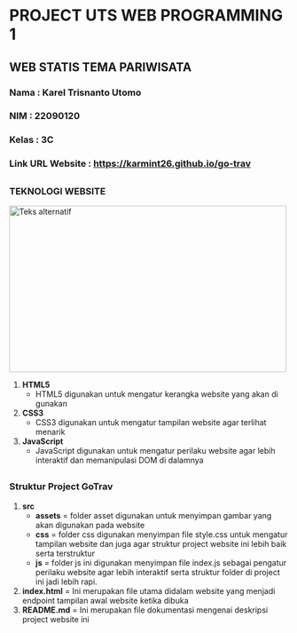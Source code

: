# PROJECT UTS WEB PROGRAMMING 1
## WEB STATIS TEMA PARIWISATA

### Nama : Karel Trisnanto Utomo
### NIM : 22090120
### Kelas : 3C
### Link URL Website : https://karmint26.github.io/go-trav

##

### TEKNOLOGI WEBSITE

<img src="https://images.pexels.com/photos/574077/pexels-photo-574077.jpeg?auto=compress&cs=tinysrgb&w=600" alt="Teks alternatif" width="500" height="300">

1. **HTML5**
    - HTML5 digunakan untuk mengatur kerangka website yang akan di gunakan
2. **CSS3**
    - CSS3 digunakan untuk mengatur tampilan website agar terlihat menarik
3. **JavaScript**
    - JavaScript digunakan untuk mengatur perilaku website agar lebih interaktif dan memanipulasi DOM di dalamnya

##

### Struktur Project GoTrav
1. **src**
    - **assets** = folder asset digunakan untuk menyimpan gambar yang akan digunakan pada website
    - **css** = folder css digunakan menyimpan file style.css untuk mengatur tampilan website dan juga agar struktur project website ini lebih baik serta terstruktur
    - **js** = folder js ini digunakan menyimpan file index.js sebagai pengatur perilaku website agar lebih interaktif serta struktur folder di project ini jadi lebih rapi.
2. **index.html** = Ini merupakan file utama didalam website yang menjadi endpoint tampilan awal website ketika dibuka
3. **README.md** = Ini merupakan file dokumentasi mengenai deskripsi project website ini